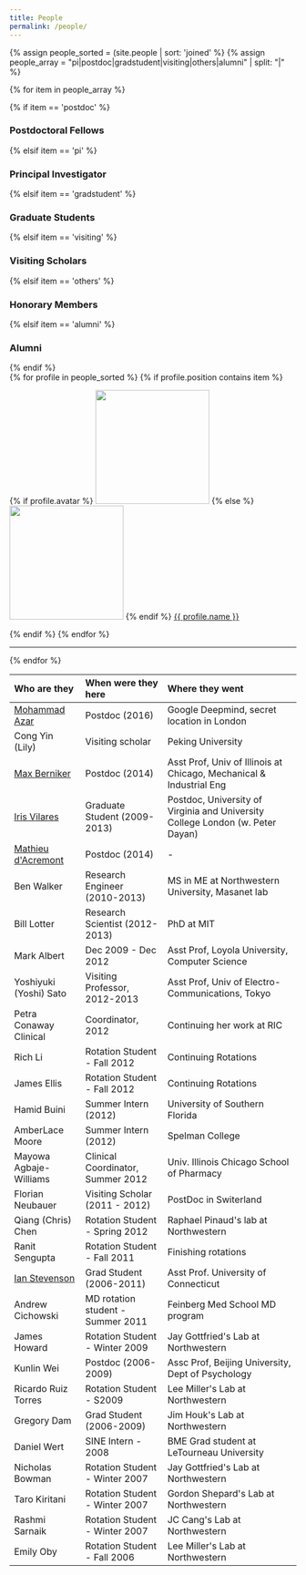 ```yaml
---
title: People
permalink: /people/
---
```


{% assign people_sorted = (site.people | sort: 'joined' %}
{% assign people_array = "pi|postdoc|gradstudent|visiting|others|alumni" | split: "|" %}

{% for item in people_array %}

<div class="pos_header">
{% if item == 'postdoc' %}
<h3>Postdoctoral Fellows</h3>
 {% elsif item == 'pi' %}
<h3>Principal Investigator</h3>
 {% elsif item == 'gradstudent' %}
<h3>Graduate Students</h3>
 {% elsif item == 'visiting' %}
<h3>Visiting Scholars</h3>
 {% elsif item == 'others' %}
<h3>Honorary Members</h3>
 {% elsif item == 'alumni' %}
<h3>Alumni</h3>
{% endif %}
</div>

<div class="content list people">
  {% for profile in people_sorted %}
    {% if profile.position contains item %}
    <div class="list-item-people">
      <p class="list-post-title">
        {% if profile.avatar %}
        <a href="{{ site.baseurl }}{{ profile.url }}"><img width="200" src="{{site.baseurl}}/images/people/{{profile.avatar}}"></a>
        {% else %}
        <a href="{{ site.baseurl }}{{ profile.url }}"><img width="200" src="http://evansheline.com/wp-content/uploads/2011/02/facebook-Storm-Trooper.jpg"></a>
        {% endif %}
        <a class="name" href="{{ site.baseurl }}{{ profile.url }}">{{ profile.name }}</a>
      </p>
    </div>    
    {% endif %}
  {% endfor %}
</div>
<hr>
{% endfor %}


| Who are they | When were they here | Where they went |
| :------------- |:-------------| :-----------|
| [Mohammad Azar](http://mgazar.net/academic/) | Postdoc (2016) | Google Deepmind, secret location in London |
| Cong Yin (Lily) | Visiting scholar | Peking University |
| [Max Berniker](http://sensorimotorcontrolatorium.uic.edu/)   | Postdoc (2014) | Asst Prof, Univ of Illinois at Chicago, Mechanical &amp; Industrial Eng |
| [Iris Vilares](https://scholar.google.com/citations?user=Ztwn608AAAAJ&hl=en)   | Graduate Student (2009-2013) | Postdoc, University of Virginia and University College London (w. Peter Dayan) |
| [Mathieu d'Acremont](https://scholar.google.com/citations?user=D7ys4VQAAAAJ&hl=en) | Postdoc (2014) | - |
| Ben Walker     | Research Engineer (2010-2013) | MS in ME at Northwestern University, Masanet lab |
| Bill Lotter    | Research Scientist (2012-2013)| PhD at MIT |
| Mark Albert	   | Dec 2009 - Dec 2012 | Asst Prof, Loyola University, Computer Science |
| Yoshiyuki (Yoshi) Sato | Visiting Professor, 2012-2013 | Asst Prof, Univ of Electro-Communications, Tokyo |
| Petra Conaway	Clinical | Coordinator, 2012 | Continuing her work at RIC |
| Rich Li | Rotation Student - Fall 2012 | Continuing Rotations |
| James Ellis | Rotation Student - Fall 2012 | Continuing Rotations |
| Hamid Buini | Summer Intern (2012) | University of Southern Florida |
| AmberLace Moore | Summer Intern (2012) | Spelman College |
| Mayowa Agbaje-Williams | Clinical Coordinator, Summer 2012 | Univ. Illinois Chicago School of Pharmacy |
| Florian Neubauer | Visiting Scholar (2011 - 2012) | PostDoc in Switerland |
| Qiang (Chris) Chen | Rotation Student - Spring 2012 | Raphael Pinaud's lab at Northwestern |
| Ranit Sengupta | Rotation Student - Fall 2011 | Finishing rotations |
| [Ian Stevenson](http://stevenson.lab.uconn.edu/) | Grad Student (2006-2011) | Asst Prof. University of Connecticut |
| Andrew Cichowski | MD rotation student - Summer 2011 | Feinberg Med School MD program |
| James Howard | Rotation Student - Winter 2009 | Jay Gottfried's Lab at Northwestern |
| Kunlin Wei | Postdoc (2006-2009) | Assc Prof, Beijing University, Dept of Psychology |
| Ricardo Ruiz Torres | Rotation Student - S2009 | Lee Miller's Lab at Northwestern |
| Gregory Dam | Grad Student (2006-2009) | Jim Houk's Lab at Northwestern |
| Daniel Wert | SINE Intern - 2008 | BME Grad student at LeTourneau University |
| Nicholas Bowman | Rotation Student - Winter 2007 | Jay Gottfried's Lab at Northwestern |
| Taro Kiritani | Rotation Student - Winter 2007 | Gordon Shepard's Lab at Northwestern |
| Rashmi Sarnaik | Rotation Student - Winter 2007 | JC Cang's Lab at Northwestern |
| Emily Oby | Rotation Student - Fall 2006 | Lee Miller's Lab at Northwestern |
